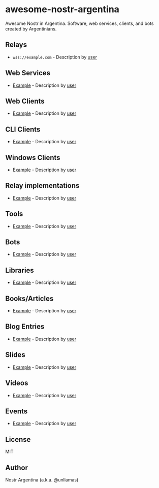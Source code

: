 # awesome-nostr-argentina
Awesome Nostr in Argentina. Software, web services, clients, and bots created by Argentinians.

## Relays

- `wss://example.com` - Description by [user](https://example.com/user)

## Web Services

- [Example](https://example.com) - Description by [user](https://example.com/user)

## Web Clients

- [Example](https://example.com) - Description by [user](https://example.com/user)

## CLI Clients

- [Example](https://example.com) - Description by [user](https://example.com/user)

## Windows Clients

- [Example](https://example.com) - Description by [user](https://example.com/user)

## Relay implementations

- [Example](https://example.com) - Description by [user](https://example.com/user)

## Tools

- [Example](https://example.com) - Description by [user](https://example.com/user)

## Bots

- [Example](https://example.com) - Description by [user](https://example.com/user)

## Libraries

- [Example](https://example.com) - Description by [user](https://example.com/user)

## Books/Articles

- [Example](https://example.com) - Description by [user](https://example.com/user)

## Blog Entries

- [Example](https://example.com) - Description by [user](https://example.com/user)

## Slides

- [Example](https://example.com) - Description by [user](https://example.com/user)

## Videos

- [Example](https://example.com) - Description by [user](https://example.com/user)

## Events

- [Example](https://example.com) - Description by [user](https://example.com/user)

## License

MIT

## Author

Nostr Argentina (a.k.a. @unllamas)